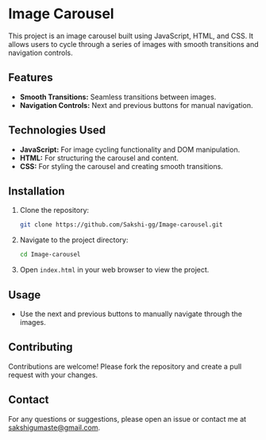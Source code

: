 # Image Carousel

This project is an image carousel built using JavaScript, HTML, and CSS. It allows users to cycle through a series of images with smooth transitions and navigation controls. 
## Features

- **Smooth Transitions:** Seamless transitions between images.
- **Navigation Controls:** Next and previous buttons for manual navigation.

## Technologies Used

- **JavaScript:** For image cycling functionality and DOM manipulation.
- **HTML:** For structuring the carousel and content.
- **CSS:** For styling the carousel and creating smooth transitions.

## Installation

1. Clone the repository:
    ```bash
    git clone https://github.com/Sakshi-gg/Image-carousel.git
    ```
2. Navigate to the project directory:
    ```bash
    cd Image-carousel
    ```
3. Open `index.html` in your web browser to view the project.

## Usage

- Use the next and previous buttons to manually navigate through the images.

## Contributing

Contributions are welcome! Please fork the repository and create a pull request with your changes.

## Contact

For any questions or suggestions, please open an issue or contact me at sakshigumaste@gmail.com.
